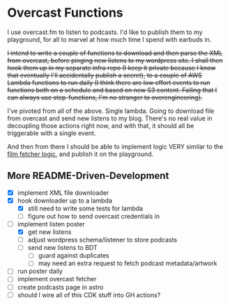 # Overcast Functions

I use overcast.fm to listen to podcasts. I'd like to publish them to my playground, for all to marvel at how much time I spend with earbuds in.

~~I intend to write a couple of functions to download and then parse the XML from overcast, before pinging new listens to my wordpress site. I shall then hook them up in my separate infra repo (I keep it private because I know that eventually I'll accidentally publish a secret), to a couple of AWS Lambda functions to run daily (I think there are low effort events to run functions both on a schedule and based on new S3 content. Failing that I can always use step-functions, I'm no stranger to overengineering).~~

I've pivoted from all of the above. Single lambda. Going to download file from overcast and send new listens to my blog. There's no real value in decoupling those actions right now, and with that, it should all be triggerable with a single event.

And then from there I should be able to implement logic VERY similar to the [film fetcher logic](https://github.com/SimonS/tdee-plaything/tree/master/packages/film-fetcher), and publish it on the playground.

## More README-Driven-Development

- [x] implement XML file downloader
- [x] hook downloader up to a lambda
  - [x] still need to write some tests for lambda
  - [ ] figure out how to send overcast credentials in
- [ ] implement listen poster
  - [x] get new listens
  - [ ] adjust wordpress schema/listener to store podcasts
  - [ ] send new listens to BDT
    - [ ] guard against duplicates
    - [ ] may need an extra request to fetch podcast metadata/artwork
- [ ] run poster daily
- [ ] implement overcast fetcher
- [ ] create podcasts page in astro
- [ ] should I wire all of this CDK stuff into GH actions?
